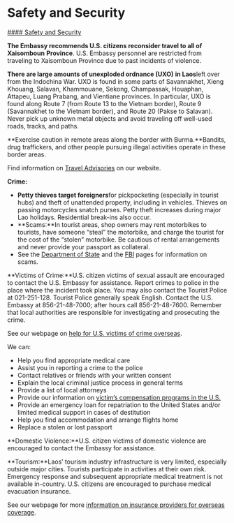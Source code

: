 # Safety and Security

[#### Safety and Security](javascript:void(0); "Safety and Security")

**The Embassy recommends U.S. citizens reconsider travel to all of Xaisomboun** **Province**. U.S. Embassy personnel are restricted from traveling to Xaisomboun Province due to past incidents of violence.

**There are large amounts of unexploded ordnance (UXO)** **in Laos**left over from the Indochina War. UXO is found in some parts of Savannakhet, Xieng Khouang, Salavan, Khammouane, Sekong, Champassak, Houaphan, Attapeu, Luang Prabang, and Vientiane provinces. In particular, UXO is found along Route 7 (from Route 13 to the Vietnam border), Route 9 (Savannakhet to the Vietnam border), and Route 20 (Pakse to Salavan). Never pick up unknown metal objects and avoid traveling off well-used roads, tracks, and paths.

**Exercise caution in remote areas along the border with Burma.**Bandits, drug traffickers, and other people pursuing illegal activities operate in these border areas.

Find information on [Travel Advisories](https://travel.state.gov/content/travel/en/traveladvisories/traveladvisories.html/) on our website.

**Crime:**

* **Petty thieves target foreigners**for pickpocketing (especially in tourist hubs) and theft of unattended property, including in vehicles. Thieves on passing motorcycles snatch purses. Petty theft increases during major Lao holidays. Residential break-ins also occur.
* **Scams:**In tourist areas, shop owners may rent motorbikes to tourists, have someone “steal” the motorbike, and charge the tourist for the cost of the “stolen” motorbike. Be cautious of rental arrangements and never provide your passport as collateral.
* See the [Department of State](https://travel.state.gov/content/travel/en/international-travel/emergencies/international-financial-scams.html) and the [FBI](https://www.fbi.gov/how-we-can-help-you/scams-and-safety/common-frauds-and-scams) pages for information on scams.

**Victims of Crime:**U.S. citizen victims of sexual assault are encouraged to contact the U.S. Embassy for assistance. Report crimes to police in the place where the incident took place. You may also contact the Tourist Police at 021-251-128. Tourist Police generally speak English. Contact the U.S. Embassy at 856-21-48-7000; after hours call 856-21-48-7600. Remember that local authorities are responsible for investigating and prosecuting the crime.

See our webpage on [help for U.S. victims of crime overseas](https://travel.state.gov/content/travel/en/international-travel/emergencies/crime.html).

We can:

* Help you find appropriate medical care
* Assist you in reporting a crime to the police
* Contact relatives or friends with your written consent
* Explain the local criminal justice process in general terms
* Provide a list of local attorneys
* Provide our information on [victim’s compensation programs in the U.S.](https://travel.state.gov/content/travel/en/international-travel/emergencies/crime.html)
* Provide an emergency loan for repatriation to the United States and/or limited medical support in cases of destitution
* Help you find accommodation and arrange flights home
* Replace a stolen or lost passport

**Domestic Violence:**U.S. citizen victims of domestic violence are encouraged to contact the Embassy for assistance.

**Tourism:**Laos’ tourism industry infrastructure is very limited, especially outside major cities. Tourists participate in activities at their own risk. Emergency response and subsequent appropriate medical treatment is not available in-country. U.S. citizens are encouraged to purchase medical evacuation insurance.

See our webpage for more [information on insurance providers for overseas coverage](https://travel.state.gov/content/travel/en/international-travel/before-you-go/your-health-abroad/insurance-providers-overseas.html).